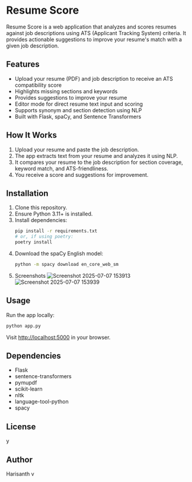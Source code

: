 ﻿# Resume Score

Resume Score is a web application that analyzes and scores resumes against job descriptions using ATS (Applicant Tracking System) criteria. It provides actionable suggestions to improve your resume's match with a given job description.

## Features
- Upload your resume (PDF) and job description to receive an ATS compatibility score
- Highlights missing sections and keywords
- Provides suggestions to improve your resume
- Editor mode for direct resume text input and scoring
- Supports synonym and section detection using NLP
- Built with Flask, spaCy, and Sentence Transformers

## How It Works
1. Upload your resume and paste the job description.
2. The app extracts text from your resume and analyzes it using NLP.
3. It compares your resume to the job description for section coverage, keyword match, and ATS-friendliness.
4. You receive a score and suggestions for improvement.

## Installation
1. Clone this repository.
2. Ensure Python 3.11+ is installed.
3. Install dependencies:
   ```bash
   pip install -r requirements.txt
   # or, if using poetry:
   poetry install
   ```
4. Download the spaCy English model:
   ```bash
   python -m spacy download en_core_web_sm
   ```
5. Screenshots
![Screenshot 2025-07-07 153913](https://github.com/user-attachments/assets/fa5948d4-ac2e-45b3-b2f8-fa31c17697b1)
![Screenshot 2025-07-07 153939](https://github.com/user-attachments/assets/7ac1484a-52ee-4760-971f-28096ea51da8)


## Usage
Run the app locally:
```bash
python app.py
```
Visit [http://localhost:5000](http://localhost:5000) in your browser.

## Dependencies
- Flask
- sentence-transformers
- pymupdf
- scikit-learn
- nltk
- language-tool-python
- spacy

## License
y

## Author
Harisanth v
